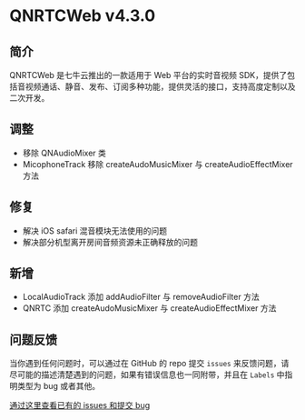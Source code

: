 # QNRTCWeb v4.3.0

## 简介
QNRTCWeb 是七牛云推出的一款适用于 Web 平台的实时音视频 SDK，提供了包括音视频通话、静音、发布、订阅多种功能，提供灵活的接口，支持高度定制以及二次开发。

## 调整
- 移除 QNAudioMixer 类
- MicophoneTrack 移除 createAudoMusicMixer 与 createAudioEffectMixer 方法

## 修复
- 解决 iOS safari 混音模块无法使用的问题
- 解决部分机型离开房间音频资源未正确释放的问题

## 新增 
- LocalAudioTrack 添加 addAudioFilter 与 removeAudioFilter 方法
- QNRTC 添加 createAudoMusicMixer 与 createAudioEffectMixer 方法

## 问题反馈
当你遇到任何问题时，可以通过在 GitHub 的 repo 提交 `issues` 来反馈问题，请尽可能的描述清楚遇到的问题，如果有错误信息也一同附带，并且在 `Labels` 中指明类型为 bug 或者其他。

[通过这里查看已有的 issues 和提交 bug](https://github.com/pili-engineering/QNRTC-Web/issues)
